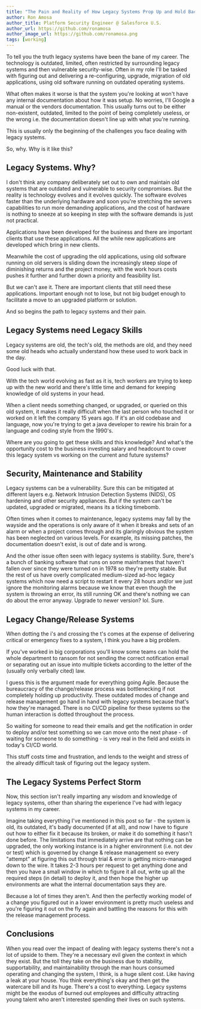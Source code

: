 ```yaml
---
title: "The Pain and Reality of How Legacy Systems Prop Up and Hold Back Businesses."
author: Ron Amosa
author_title: Platform Security Engineer @ Salesforce U.S.
author_url: https://github.com/ronamosa
author_image_url: https://github.com/ronamosa.png
tags: [working]
---
```


To tell you the truth legacy systems have been the bane of my career. The technology is outdated, limited, often restricted by surrounding legacy systems and then vulnerable security-wise. Often in my role I'll be tasked with figuring out and delivering a re-configuring, upgrade, migration of old applications, using old software running on outdated operating systems.

What often makes it worse is that the system you're looking at won't have any internal documentation about how it was setup. No worries, I'll Google a manual or the vendors documentation. This usually turns out to be either non-existent, outdated, limited to the point of being completely useless, or the wrong i.e. the documentation doesn't line up with what you're running.

This is usually only the beginning of the challenges you face dealing with legacy systems.

So, why. Why is it like this?

<!--truncate-->

## Legacy Systems. Why?

I don't think any company deliberately set out to own and maintain old systems that are outdated and vulnerable to security compromises. But the reality is technology evolves and it evolves quickly. The software evolves faster than the underlying hardware and soon you're stretching the servers capabilities to run more demanding applications, and the cost of hardware is nothing to sneeze at so keeping in step with the software demands is just not practical.

Applications have been developed for the business and there are important clients that use these applications. All the while new applications are developed which bring in new clients.

Meanwhile the cost of upgrading the old applications, using old software running on old servers is sliding down the increasingly steep slope of diminishing returns and the project money, with the work hours costs pushes it further and further down a priority and feasibility list.

But we can't axe it. There are important clients that still need these applications. Important enough not to lose, but not big budget enough to facilitate a move to an upgraded platform or solution.

And so begins the path to legacy systems and their pain.

## Legacy Systems need Legacy Skills

Legacy systems are old, the tech's old, the methods are old, and they need some old heads who actually understand how these used to work back in the day.

Good luck with that.

With the tech world evolving as fast as it is, tech workers are trying to keep up with the new world and there's little time and demand for keeping knowledge of old systems in your head.

When a client needs something changed, or upgraded, or queried on this old system, it makes it really difficult when the last person who touched it or worked on it left the company 15 years ago. If it's an old codebase and language, now you're trying to get a java developer to rewire his brain for a language and coding style from the 1990's.

Where are you going to get these skills and this knowledge? And what's the opportunity cost to the business investing salary and headcount to cover this legacy system vs working on the current and future systems?

## Security, Maintenance and Stability

Legacy systems can be a vulnerability. Sure this can be mitigated at different layers e.g. Network Intrusion Detection Systems (NIDS), OS hardening and other security appliances. But if the system can't be updated, upgraded or migrated, means its a ticking timebomb.

Often times when it comes to maintenance, legacy systems may fall by the wayside and the operations is only aware of it when it breaks and sets of an alarm or when a project comes through and its glaringly obvious the system has been neglected on various levels. For example, its missing patches, the documentation doesn't exist, is out of date and is wrong.

And the other issue often seen with legacy systems is stability. Sure, there's a bunch of banking software that runs on some mainframes that haven't fallen over since they were turned on in 1978 so they're pretty stable. But the rest of us have overly complicated medium-sized ad-hoc legacy systems which now need a script to restart it every 28 hours and/or we just ignore the monitoring alarms because we know that even though the system is throwing an error, its still running OK and there's nothing we can do about the error anyway. Upgrade to newer version? lol. Sure.

## Legacy Change/Release Systems

When dotting the i's and crossing the t's comes at the expense of delivering critical or emergency fixes to a system, I think you have a big problem.

If you've worked in big corporations you'll know some teams can hold the whole department to ransom for not sending the correct notification email or separating out an issue into multiple tickets according to the letter of the (usually only verbally cited) law.

I guess this is the argument made for everything going Agile. Because the bureaucracy of the change/release process was bottlenecking if not completely holding up productivity. These outdated modes of change and release management go hand in hand with legacy systems because that's how they're managed. There is no CI/CD pipeline for these systems so the human interaction is dotted throughout the process.

So waiting for someone to read their emails and get the notification in order to deploy and/or test something so we can move onto the next phase - of waiting for someone to do something - is very real in the field and exists in today's CI/CD world.

This stuff costs time and frustration, and lends to the weight and stress of the already difficult task of figuring out the legacy system.

## The Legacy Systems Perfect Storm

Now, this section isn't really imparting any wisdom and knowledge of legacy systems, other than sharing the experience I've had with legacy systems in my career.

Imagine taking everything I've mentioned in this post so far - the system is old, its outdated, it's badly documented (if at all), and now I have to figure out how to either fix it because its broken, or make it do something it hasn't done before. The limitations that immediately arrive are that nothing can be upgraded, the only working instance is in a higher environment (i.e. not dev or test) which is governed by change & release management so every "attempt" at figuring this out through trial & error is getting micro-managed down to the wire. It takes 2-3 hours per request to get anything done and then you have a small window in which to figure it all out, write up all the required steps (in detail) to deploy it, and then hope the higher up environments are what the internal documentation says they are.

Because a lot of times they aren't. And then the perfectly working model of a change you figured out in a lower environment is pretty much useless and you're figuring it out on the fly again and battling the reasons for this with the release management process.

## Conclusions

When you read over the impact of dealing with legacy systems there's not a lot of upside to them. They're a necessary evil given the context in which they exist. But the toll they take on the business due to stability, supportability, and maintainability through the man hours consumed operating and changing the system, I think, is a huge silent cost. Like having a leak at your house. You think everything's okay and then get the watercare bill and its huge. There's a cost to everything. Legacy systems might be the exodus of burned out employees and difficulty attracting young talent who aren't interested spending their lives on such systems.  

